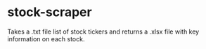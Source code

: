 # stock-scraper
Takes a .txt file list of stock tickers and returns a .xlsx file with key information on each stock.
